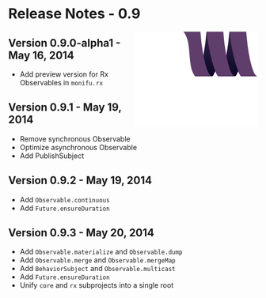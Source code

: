 # Release Notes - 0.9

<img src="/docs/assets/monifu.png" align="right" />

## Version 0.9.0-alpha1 - May 16, 2014

- Add preview version for Rx Observables in `monifu.rx`

## Version 0.9.1 - May 19, 2014

- Remove synchronous Observable
- Optimize asynchronous Observable
- Add PublishSubject

## Version 0.9.2 - May 19, 2014

- Add `Observable.continuous`
- Add `Future.ensureDuration`

## Version 0.9.3 - May 20, 2014

- Add `Observable.materialize` and `Observable.dump`
- Add `Observable.merge` and `Observable.mergeMap`
- Add `BehaviorSubject` and `Observable.multicast`
- Add `Future.ensureDuration`
- Unify `core` and `rx` subprojects into a single root